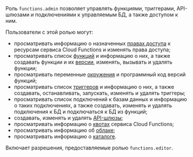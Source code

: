 Роль `functions.admin` позволяет управлять функциями, триггерами, API-шлюзами и подключениями к управляемым БД, а также доступом к ним.

Пользователи с этой ролью могут:
* просматривать информацию о назначенных [правах доступа](../../iam/concepts/access-control/index.md) к ресурсам сервиса Cloud Functions и изменять права доступа;
* просматривать список [функций](../../functions/concepts/function.md) и информацию о них, а также создавать функции и их [версии](../../functions/concepts/function.md#version), изменять, вызывать и удалять функции;
* просматривать переменные [окружения](../../functions/concepts/runtime/environment-variables.md) и программный код версий функций;
* просматривать список [триггеров](../../functions/concepts/trigger/index.md) и информацию о них, а также создавать, останавливать, запускать, изменять и удалять триггеры;
* просматривать список подключений к базам данных и информацию о таких подключениях, а также создавать, изменять и удалять подключения к БД и подключаться к БД из функций;
* создавать, изменять и удалять [API-шлюзы](../../api-gateway/concepts/index.md);
* просматривать информацию о [квотах](../../functions/concepts/limits.md#functions-quotas) сервиса Cloud Functions;
* просматривать информацию об [облаке](../../resource-manager/concepts/resources-hierarchy.md#cloud);
* просматривать информацию о [каталоге](../../resource-manager/concepts/resources-hierarchy.md#folder).

Включает разрешения, предоставляемые ролью `functions.editor`.